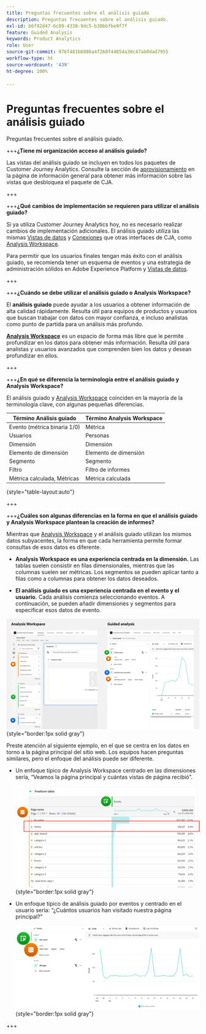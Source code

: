 ```yaml
---
title: Preguntas frecuentes sobre el análisis guiado
description: Preguntas frecuentes sobre el análisis guiado.
exl-id: b6f92d47-6c09-4338-9dc5-b30bbfbe9f7f
feature: Guided Analysis
keywords: Product Analytics
role: User
source-git-commit: 976f481b6886a4f260f44854a30c47ab0dad7955
workflow-type: ht
source-wordcount: '439'
ht-degree: 100%

---
```


# Preguntas frecuentes sobre el análisis guiado

Preguntas frecuentes sobre el análisis guiado.

+++**¿Tiene mi organización acceso al análisis guiado?**

Las vistas del análisis guiado se incluyen en todos los paquetes de Customer Journey Analytics. Consulte la sección de [aprovisionamiento](overview.md#provisioning) en la página de información general para obtener más información sobre las vistas que desbloquea el paquete de CJA.

+++

+++**¿Qué cambios de implementación se requieren para utilizar el análisis guiado?**

Si ya utiliza Customer Journey Analytics hoy, no es necesario realizar cambios de implementación adicionales. El análisis guiado utiliza las mismas [Vistas de datos](../data-views/data-views.md) y [Conexiones](../connections/overview.md) que otras interfaces de CJA, como [Analysis Workspace](../analysis-workspace/home.md).

Para permitir que los usuarios finales tengan más éxito con el análisis guiado, se recomienda tener un esquema de eventos y una estrategia de administración sólidos en Adobe Experience Platform y [Vistas de datos](../data-views/data-views.md).

+++

+++**¿Cuándo se debe utilizar el análisis guiado o Analysis Workspace?**

El **análisis guiado** puede ayudar a los usuarios a obtener información de alta calidad rápidamente. Resulta útil para equipos de productos y usuarios que buscan trabajar con datos con mayor confianza, e incluso analistas como punto de partida para un análisis más profundo.

**[Analysis Workspace](../analysis-workspace/home.md)** es un espacio de forma más libre que le permite profundizar en los datos para obtener más información. Resulta útil para analistas y usuarios avanzados que comprenden bien los datos y desean profundizar en ellos.

+++

+++**¿En qué se diferencia la terminología entre el análisis guiado y Analysis Workspace?**

El análisis guiado y [Analysis Workspace](../analysis-workspace/home.md) coinciden en la mayoría de la terminología clave, con algunas pequeñas diferencias.

| Término Análisis guiado | Término Analysis Workspace |
| --- | --- |
| Evento (métrica binaria 1/0) | Métrica |
| Usuarios | Personas |
| Dimensión | Dimensión |
| Elemento de dimensión | Elemento de dimensión |
| Segmento | Segmento |
| Filtro | Filtro de informes |
| Métrica calculada, Métricas | Métrica calculada |

{style="table-layout:auto"}

+++

+++**¿Cuáles son algunas diferencias en la forma en que el análisis guiado y Analysis Workspace plantean la creación de informes?**

Mientras que [Analysis Workspace](../analysis-workspace/home.md) y el análisis guiado utilizan los mismos datos subyacentes, la forma en que cada herramienta permite formar consultas de esos datos es diferente.

* **Analysis Workspace es una experiencia centrada en la dimensión.** Las tablas suelen consistir en filas dimensionales, mientras que las columnas suelen ser métricas. Los segmentos se pueden aplicar tanto a filas como a columnas para obtener los datos deseados.

* **El análisis guiado es una experiencia centrada en el evento y el usuario.** Cada análisis comienza seleccionando eventos. A continuación, se pueden añadir dimensiones y segmentos para especificar esos datos de evento.

![Vistas de Analysis Workspace y del análisis guiado](assets/structure.png){style="border:1px solid gray"}

Preste atención al siguiente ejemplo, en el que se centra en los datos en torno a la página principal del sitio web. Los equipos hacen preguntas similares, pero el enfoque del análisis puede ser diferente.

* Un enfoque típico de Analysis Workspace centrado en las dimensiones sería, “Veamos la página principal y cuántas vistas de página recibió”.

  ![Centrado en la dimensión](assets/dimension-centered.png){style="border:1px solid gray"}

* Un enfoque típico de análisis guiado por eventos y centrado en el usuario sería: “¿Cuántos usuarios han visitado nuestra página principal?”

  ![Centrado en el evento](assets/event-centered.png){style="border:1px solid gray"}

+++
